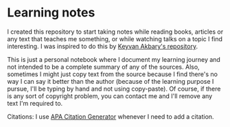 # Learning notes

I created this repository to start taking notes while reading books, articles or any text that teaches me something, or while watching talks on a topic I find interesting. I was inspired to do this by [Keyvan Akbary's repository](https://github.com/keyvanakbary/learning-notes).

This is just a personal notebook where I document my learning journey and not intended to be a complete summary of any of the sources. Also, sometimes I might just copy text from the source because I find there's no way I can say it better than the author (because of the learning purpose I pursue, I'll be typing by hand and not using copy-paste). Of course, if there is any sort of copyright problem, you can contact me and I'll remove any text I'm required to.

Citations: I use [APA Citation Generator](https://www.mybib.com/tools/apa-citation-generator) whenever I need to add a citation.